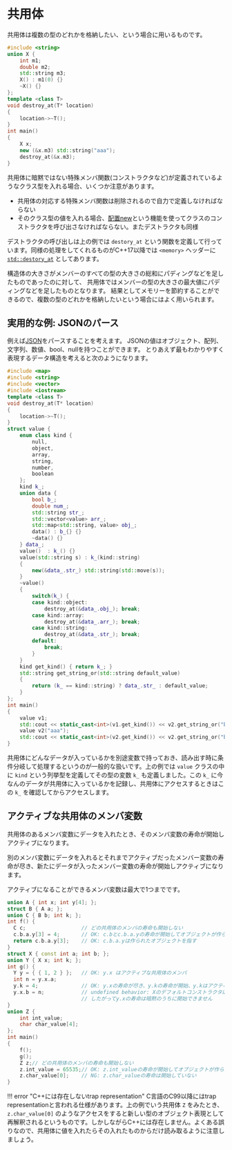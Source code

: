 # 共用体

共用体は複数の型のどれかを格納したい、という場合に用いるものです。

```cpp
#include <string>
union X {
    int m1;
    double m2;
    std::string m3;
    X() : m1(0) {}
    ~X() {}
};
template <class T>
void destroy_at(T* location)
{
    location->~T();
}
int main()
{
    X x;
    new (&x.m3) std::string("aaa");
    destroy_at(&x.m3);
}
```

共用体に暗黙ではない特殊メンバ関数(コンストラクタなど)が定義されているようなクラス型を入れる場合、いくつか注意があります。

- 共用体の対応する特殊メンバ関数は削除されるので自力で定義しなければならない
- そのクラス型の値を入れる場合、[配置new](https://cpprefjp.github.io/reference/new/op_new.html)という機能を使ってクラスのコンストラクタを呼び出さなければならない。またデストラクタも同様

デストラクタの呼び出しは上の例では `destory_at` という関数を定義して行っています。同様の処理をしてくれるものがC++17以降では `<memory>` ヘッダーに [`std::destory_at`](https://cpprefjp.github.io/reference/memory/destroy_at.html) としてあります。

構造体の大きさがメンバーのすべての型の大きさの総和にパディングなどを足したものであったのに対して、
共用体ではメンバーの型の大きさの最大値にパディングなどを足したものとなります。
結果としてメモリーを節約することができるので、複数の型のどれかを格納したいという場合にはよく用いられます。

## 実用的な例: JSONのパース

例えば[JSON](https://www.json.org/json-en.html)をパースすることを考えます。
JSONの値はオブジェクト、配列、文字列、数値、bool、nullを持つことができます。
とりあえず最もわかりやすく表現するデータ構造を考えると次のようになります。

```cpp
#include <map>
#include <string>
#include <vector>
#include <iostream>
template <class T>
void destroy_at(T* location)
{
    location->~T();
}
struct value {
    enum class kind {
        null,
        object,
        array,
        string,
        number,
        boolean
    };
    kind k_;
    union data {
        bool b_;
        double num_;
        std::string str_;
        std::vector<value> arr_;
        std::map<std::string, value> obj_;
        data() : b_{} {}
        ~data() {}
    } data_;
    value()  : k_() {}
    value(std::string s) : k_(kind::string)
    {
        new(&data_.str_) std::string(std::move(s));
    }
    ~value()
    {
        switch(k_) {
        case kind::object:
            destroy_at(&data_.obj_); break;
        case kind::array:
            destroy_at(&data_.arr_); break;
        case kind::string:
            destroy_at(&data_.str_); break;
        default:
            break;
        }
    }
    kind get_kind() { return k_; }
    std::string get_string_or(std::string default_value)
    {
        return (k_ == kind::string) ? data_.str_ : default_value;
    }
};
int main()
{
    value v1;
    std::cout << static_cast<int>(v1.get_kind()) << v2.get_string_or("bbb") << std::endl;
    value v2("aaa");
    std::cout << static_cast<int>(v2.get_kind()) << v2.get_string_or("bbb") << std::endl;
}
```

共用体にどんなデータが入っているかを別途変数で持っておき、読み出す時に条件分岐して処理するというのが一般的な扱いです。上の例では `value` クラスの中に `kind` という列挙型を定義してその型の変数 `k_` も定義しました。この `k_` に今なんのデータが共用体に入っているかを記録し、共用体にアクセスするときはこの `k_` を確認してからアクセスします。

## アクティブな共用体のメンバ変数

共用体のあるメンバ変数にデータを入れたとき、そのメンバ変数の寿命が開始しアクティブになります。

別のメンバ変数にデータを入れるとそれまでアクティブだったメンバー変数の寿命が尽き、新たにデータが入ったメンバー変数の寿命が開始しアクティブになります。

アクティブになることができるメンバ変数は最大で1つまでです。

```cpp
union A { int x; int y[4]; };
struct B { A a; };
union C { B b; int k; };
int f() {
  C c;                  // どの共用体のメンバの寿命も開始しない
  c.b.a.y[3] = 4;       // OK: c.bとc.b.a.yの寿命が開始してオブジェクトが作られる
  return c.b.a.y[3];    // OK: c.b.a.yは作られたオブジェクトを指す
}
struct X { const int a; int b; };
union Y { X x; int k; };
int g() {
  Y y = { { 1, 2 } };   // OK: y.x はアクティブな共用体のメンバ
  int n = y.x.a;
  y.k = 4;              // OK: y.xの寿命が尽き、y.kの寿命が開始、y.kはアクティブな共用体のメンバ
  y.x.b = n;            // undefined behavior: Xのデフォルトコンストラクタは削除されています
                        // したがってy.xの寿命は暗黙のうちに開始できません
}
union Z {
    int int_value;
    char char_value[4];
};
int main()
{
    f();
    g();
    Z z;// どの共用体のメンバの寿命も開始しない
    z.int_value = 65535;// OK: z.int_valueの寿命が開始してオブジェクトが作られる
    z.char_value[0];    // NG: z.char_valueの寿命は開始していない
}
```

!!! error "C++には存在しないtrap representation"
    C言語のC99以降にはtrap representationと言われる仕様があります。上の例でいう共用体 `Z` をみたとき、 `z.char_value[0]` のようなアクセスをすると新しい型のオブジェクト表現として再解釈されるというものです。しかしながらC++には存在しません。よくある誤りなので、共用体に値を入れたらその入れたものからだけ読み取るように注意しましょう。
